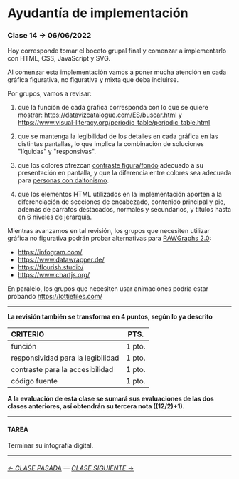 # Ayudantía de implementación

### Clase 14 → 06/06/2022

Hoy corresponde tomar el boceto grupal final y comenzar a implementarlo con HTML, CSS, JavaScript y SVG. 

Al comenzar esta implementación vamos a poner mucha atención en cada gráfica figurativa, no figurativa y mixta que deba incluirse.

Por grupos, vamos a revisar:

1. que la función de cada gráfica corresponda con lo que se quiere mostrar: https://datavizcatalogue.com/ES/buscar.html y https://www.visual-literacy.org/periodic_table/periodic_table.html

2. que se mantenga la legibilidad de los detalles en cada gráfica en las distintas pantallas, lo que implica la combinación de soluciones "líquidas" y "responsivas". 

3. que los colores ofrezcan [contraste figura/fondo](https://webaim.org/resources/contrastchecker/) adecuado a su presentación en pantalla, y que la diferencia entre colores sea adecuada para [personas con daltonismo](https://www.toptal.com/designers/colorfilter).

4. que los elementos HTML utilizados en la implementación aporten a la diferenciación de secciones de encabezado, contenido principal y pie, además de párrafos destacados, normales y secundarios, y títulos hasta en 6 niveles de jerarquía.

Mientras avanzamos en tal revisión, los grupos que necesiten utilizar gráfica no figurativa podrán probar alternativas para [RAWGraphs 2.0](https://app.rawgraphs.io/):

- https://infogram.com/
- https://www.datawrapper.de/
- https://flourish.studio/
- https://www.chartjs.org/

En paralelo, los grupos que necesiten usar animaciones podría estar probando https://lottiefiles.com/

- - - - - - - - - - - 

**La revisión también se transforma en 4 puntos, según lo ya descrito** 

| CRITERIO | PTS.  |
|:---------|:-----:|
| función | 1 pto. |
| responsividad para la legibilidad | 1 pto. |
| contraste para la accesibilidad | 1 pto. |
| código fuente | 1 pto. |

**A la evaluación de esta clase se sumará sus evaluaciones de las dos clases anteriores, así obtendrán su tercera nota ((12/2)+1).**

- - - - - - - - - - - -

#### TAREA

Terminar su infografía digital.

- - - - - - - - - - -

###### [← CLASE PASADA](https://github.com/profesorfaco/dno075-2022-1/tree/main/clase-13) — [CLASE SIGUIENTE →](https://github.com/profesorfaco/dno075-2022-1/tree/main/clase-15)
